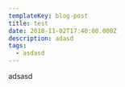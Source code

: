 ```yaml
---
templateKey: blog-post
title: test
date: 2018-11-02T17:40:00.000Z
description: adasd
tags:
  - asdasd
---
```

adsasd
